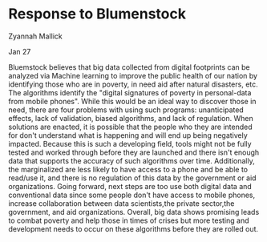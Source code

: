 # Response to Blumenstock
Zyannah Mallick

Jan 27

Bluemstock believes that big data collected from digital footprints can be analyzed via Machine learning to improve the public health of our nation by identifying those who are in poverty, in need aid after natural disasters, etc. The algorithms identify the "digital signatures of poverty in personal-data from mobile phones". While this would be an ideal way to discover those in need, there are four problems with using such programs: unanticipated effects, lack of validation, biased algorithms, and lack of regulation. When solutions are enacted, it is possible that the people who they are intended for don't understand what is happening and will end up being negatively impacted. Because this is such a developing field, tools might not be fully tested and worked through before they are launched and there isn't enough data that supports the accuracy of such algorithms over time. Additionally, the marginalized are less likely to have access to a phone and be able to read/use it, and there is no regulation of this data by the government or aid organizations. Going forward, next steps are too use both digital data and conventional data since some people don't have access to mobile phones, increase collaboration between data scientists,the private sector,the government, and aid organizations. Overall, big data shows promising leads to combat poverty and help those in times of crises but more testing and development needs to occur on these algorithms before they are rolled out. 
